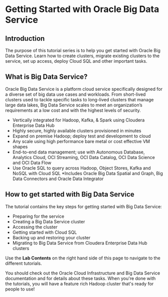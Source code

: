 # Getting Started with Oracle Big Data Service

## Introduction
The purpose of this tutorial series is to help you get started with Oracle Big Data Service.  Learn how to create clusters, migrate existing clusters to the service, set up access, deploy Cloud SQL and other important tasks.

## What is Big Data Service?
Oracle Big Data Service is a platform cloud service specifically designed for a diverse set of big data use cases and workloads.  From short-lived clusters used to tackle specific tasks to long-lived clusters that manage large data lakes, Big Data Service scales to meet an organization’s requirements at a low cost and with the highest levels of security.
* Vertically integrated for Hadoop, Kafka, & Spark using Cloudera Enterprise Data Hub
* Highly secure, highly available clusters provisioned in minutes
* Expand on premise Hadoop; deploy test and development to cloud
* Any scale using high performance bare metal or cost effective VM shapes
* End-to-end data management; use with Autonomous Database, Analytics Cloud, OCI Streaming, OCI Data Catalog, OCI Data Science and OCI Data Flow
* Use Oracle SQL to query across Hadoop, Object Stores, Kafka and NoSQL with Cloud SQL
*Includes Oracle Big Data Spatial and Graph, Big Data Connectors and Oracle Data Integrator

## How to get started with Big Data Service
The tutorial contains the key steps for getting started with Big Data Service:
* Preparing for the service
* Creating a Big Data Service cluster
* Accessing the cluster 
* Getting started with Cloud SQL
* Backing up and restoring your cluster
* Migrating to Big Data Service from Cloudera Enterprise Data Hub clusters

Use the **Lab Contents** on the right hand side of this page to navigate to the different tutorials.

You should check out the Oracle Cloud Infrastructure and Big Data Service documentation and for details about these tasks.  When you're done with the tutorials, you will have a feature rich Hadoop cluster that's ready for people to use!

